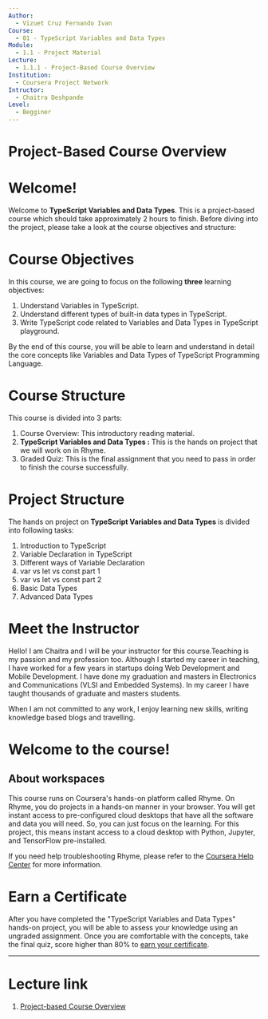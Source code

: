 ```yaml
---
Author:
  - Vizuet Cruz Fernando Ivan
Course:
  - 01 - TypeScript Variables and Data Types
Module:
  - 1.1 - Project Material
Lecture:
  - 1.1.1 - Project-Based Course Overview
Institution:
  - Coursera Project Network
Intructor:
  - Chaitra Deshpande
Level:
  - Begginer
---
```

# Project-Based Course Overview

# Welcome!

Welcome to **TypeScript Variables and Data Types**. This is a project-based course which should take approximately 2 hours to finish. Before diving into the project, please take a look at the course objectives and structure:

# Course Objectives

In this course, we are going to focus on the following **three** learning objectives:

1. Understand Variables in TypeScript.
2. Understand different types of built-in data types in TypeScript. 
3. Write TypeScript code related to Variables and Data Types in TypeScript playground.

By the end of this course, you will be able to learn and understand in detail the core concepts like Variables and Data Types of TypeScript Programming Language.

# Course Structure

This course is divided into 3 parts:

1. Course Overview: This introductory reading material.
2. **TypeScript Variables and Data Types :** This is the hands on project that we will work on in Rhyme.
3. Graded Quiz: This is the final assignment that you need to pass in order to finish the course successfully.

# Project Structure

The hands on project on **TypeScript Variables and Data Types** is divided into following tasks:

1. Introduction to TypeScript
2. Variable Declaration in TypeScript
3. Different ways of Variable Declaration 
4. var vs let vs const part 1
5. var vs let vs const part 2
6. Basic Data Types 
7. Advanced Data Types

# Meet the Instructor

Hello! I am Chaitra and I will be your instructor for this course.Teaching is my passion and my profession too. Although I started my career in teaching, I have worked for a few years in startups doing Web Development and Mobile Development. I have done my graduation and masters in Electronics and Communications (VLSI and Embedded Systems). In my career I have taught thousands of graduate and masters students.  

When I am not committed to any work, I enjoy learning new skills, writing knowledge based blogs and travelling.

# Welcome to the course!

## About workspaces

This course runs on Coursera's hands-on platform called Rhyme. On Rhyme, you do projects in a hands-on manner in your browser. You will get instant access to pre-configured cloud desktops that have all the software and data you will need. So, you can just focus on the learning. For this project, this means instant access to a cloud desktop with Python, Jupyter, and TensorFlow pre-installed.

If you need help troubleshooting Rhyme, please refer to the [Coursera Help Center](https://learner.coursera.help/hc/en-us/search?query=rhyme&utf8=%E2%9C%93 "coursera help center") for more information.

# Earn a Certificate

After you have completed the "TypeScript Variables and Data Types" hands-on project, you will be able to assess your knowledge using an ungraded assignment. Once you are comfortable with the concepts, take the final quiz, score higher than 80% to [earn your certificate](https://learner.coursera.help/hc/en-us/articles/209819053-Get-a-Course-Certificate "link to article about how to earn a course certificate").

---
# Lecture link

1. [Project-based Course Overview](https://www.coursera.org/learn/typescript-variables-and-data-types/supplement/MhGNK/project-based-course-overview)